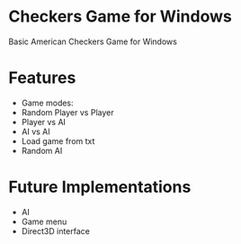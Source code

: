Checkers Game for Windows
=========================
Basic American Checkers Game for Windows

Features
========
* Game modes:
 * Random Player vs Player
 * Player vs AI
 * AI vs AI
* Load game from txt
* Random AI

Future Implementations
======================
* AI
* Game menu
* Direct3D interface
